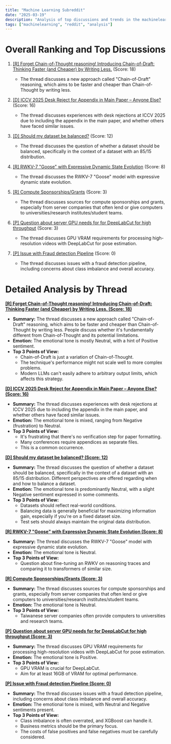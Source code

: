```yaml
---
title: "Machine Learning Subreddit"
date: "2025-03-19"
description: "Analysis of top discussions and trends in the machinelearning subreddit"
tags: ["machinelearning", "reddit", "analysis"]
---
```


# Overall Ranking and Top Discussions
1.  [[R] Forget Chain-of-Thought reasoning! Introducing Chain-of-Draft: Thinking Faster (and Cheaper) by Writing Less.](https://www.reddit.com/r/MachineLearning/comments/1jefrb3/r_forget_chainofthought_reasoning_introducing/) (Score: 18)
    * The thread discusses a new approach called "Chain-of-Draft" reasoning, which aims to be faster and cheaper than Chain-of-Thought by writing less.

2.  [[D] ICCV 2025 Desk Reject for Appendix in Main Paper – Anyone Else?](https://www.reddit.com/r/MachineLearning/comments/1jf2rg4/d_iccv_2025_desk_reject_for_appendix_in_main/) (Score: 16)
    * The thread discusses experiences with desk rejections at ICCV 2025 due to including the appendix in the main paper, and whether others have faced similar issues.

3.  [[D] Should my dataset be balanced?](https://www.reddit.com/r/MachineLearning/comments/1jeueo1/d_should_my_dataset_be_balanced/) (Score: 12)
    * The thread discusses the question of whether a dataset should be balanced, specifically in the context of a dataset with an 85/15 distribution.

4.  [[R] RWKV-7 "Goose" with Expressive Dynamic State Evolution](https://www.reddit.com/r/MachineLearning/comments/1jenmqz/r_rwkv7_goose_with_expressive_dynamic_state/) (Score: 8)
    * The thread discusses the RWKV-7 "Goose" model with expressive dynamic state evolution.

5.  [[R] Compute Sponsorships/Grants](https://www.reddit.com/r/MachineLearning/comments/1jeh3zs/r_compute_sponsorshipsgrants/) (Score: 3)
    * The thread discusses sources for compute sponsorships and grants, especially from server companies that often lend or give computers to universities/research institutes/student teams.

6.  [[P] Question about server GPU needs for for DeepLabCut for high throughput](https://www.reddit.com/r/MachineLearning/comments/1jejg5d/p_question_about_server_gpu_needs_for_for/) (Score: 3)
    * The thread discusses GPU VRAM requirements for processing high-resolution videos with DeepLabCut for pose estimation.

7.  [[P] Issue with Fraud detection Pipeline](https://www.reddit.com/r/MachineLearning/comments/1jerlvv/p_issue_with_fraud_detection_pipeline/) (Score: 0)
    * The thread discusses issues with a fraud detection pipeline, including concerns about class imbalance and overall accuracy.

# Detailed Analysis by Thread
**[[R] Forget Chain-of-Thought reasoning! Introducing Chain-of-Draft: Thinking Faster (and Cheaper) by Writing Less. (Score: 18)](https://www.reddit.com/r/MachineLearning/comments/1jefrb3/r_forget_chainofthought_reasoning_introducing/)**
*  **Summary:** The thread discusses a new approach called "Chain-of-Draft" reasoning, which aims to be faster and cheaper than Chain-of-Thought by writing less. People discuss whether it's fundamentally different from Chain-of-Thought and its potential limitations.
*  **Emotion:** The emotional tone is mostly Neutral, with a hint of Positive sentiment.
*  **Top 3 Points of View:**
    * Chain-of-Draft is just a variation of Chain-of-Thought.
    * The technique's performance might not scale well to more complex problems.
    * Modern LLMs can't easily adhere to arbitrary output limits, which affects this strategy.

**[[D] ICCV 2025 Desk Reject for Appendix in Main Paper – Anyone Else? (Score: 16)](https://www.reddit.com/r/MachineLearning/comments/1jf2rg4/d_iccv_2025_desk_reject_for_appendix_in_main/)**
*  **Summary:** The thread discusses experiences with desk rejections at ICCV 2025 due to including the appendix in the main paper, and whether others have faced similar issues.
*  **Emotion:** The emotional tone is mixed, ranging from Negative (frustration) to Neutral.
*  **Top 3 Points of View:**
    * It's frustrating that there's no verification step for paper formatting.
    * Many conferences require appendices as separate files.
    * This is a common occurrence.

**[[D] Should my dataset be balanced? (Score: 12)](https://www.reddit.com/r/MachineLearning/comments/1jeueo1/d_should_my_dataset_be_balanced/)**
*  **Summary:** The thread discusses the question of whether a dataset should be balanced, specifically in the context of a dataset with an 85/15 distribution. Different perspectives are offered regarding when and how to balance a dataset.
*  **Emotion:** The emotional tone is predominantly Neutral, with a slight Negative sentiment expressed in some comments.
*  **Top 3 Points of View:**
    * Datasets should reflect real-world conditions.
    * Balancing data is generally beneficial for maximizing information gain, especially if you're on a fixed dataset size.
    * Test sets should always maintain the original data distribution.

**[[R] RWKV-7 "Goose" with Expressive Dynamic State Evolution (Score: 8)](https://www.reddit.com/r/MachineLearning/comments/1jenmqz/r_rwkv7_goose_with_expressive_dynamic_state/)**
*  **Summary:** The thread discusses the RWKV-7 "Goose" model with expressive dynamic state evolution.
*  **Emotion:** The emotional tone is Neutral.
*  **Top 3 Points of View:**
    * Question about fine-tuning an RWKV on reasoning traces and comparing it to transformers of similar size.

**[[R] Compute Sponsorships/Grants (Score: 3)](https://www.reddit.com/r/MachineLearning/comments/1jeh3zs/r_compute_sponsorshipsgrants/)**
*  **Summary:** The thread discusses sources for compute sponsorships and grants, especially from server companies that often lend or give computers to universities/research institutes/student teams.
*  **Emotion:** The emotional tone is Neutral.
*  **Top 3 Points of View:**
    * Taiwanese server companies often provide computers to universities and research teams.

**[[P] Question about server GPU needs for for DeepLabCut for high throughput (Score: 3)](https://www.reddit.com/r/MachineLearning/comments/1jejg5d/p_question_about_server_gpu_needs_for_for/)**
*  **Summary:** The thread discusses GPU VRAM requirements for processing high-resolution videos with DeepLabCut for pose estimation.
*  **Emotion:** The emotional tone is Positive.
*  **Top 3 Points of View:**
    * GPU VRAM is crucial for DeepLabCut.
    * Aim for at least 16GB of VRAM for optimal performance.

**[[P] Issue with Fraud detection Pipeline (Score: 0)](https://www.reddit.com/r/MachineLearning/comments/1jerlvv/p_issue_with_fraud_detection_pipeline/)**
*  **Summary:** The thread discusses issues with a fraud detection pipeline, including concerns about class imbalance and overall accuracy.
*  **Emotion:** The emotional tone is mixed, with Neutral and Negative sentiments present.
*  **Top 3 Points of View:**
    * Class imbalance is often overrated, and XGBoost can handle it.
    * Business metrics should be the primary focus.
    * The costs of false positives and false negatives must be carefully considered.
